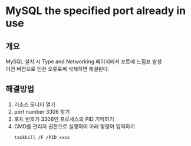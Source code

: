 # MySQL the specified port already in use
## 개요
MySQL 설치 시 Type and Networking 페이지에서 포트에 느낌표 발생   
이전 버전으로 인한 오류로써 삭제하면 해결된다.

## 해결방법
1. 리소스 모니터 열기   
2. port number 3306 찾기   
3. 포트 번호가 3306인 프로세스의 PID 기억하기   
4. CMD를 관리자 권한으로 실행하여 아래 명령어 입력하기
    ```CMD
    taskkill /F /PID xxxx
    ```
